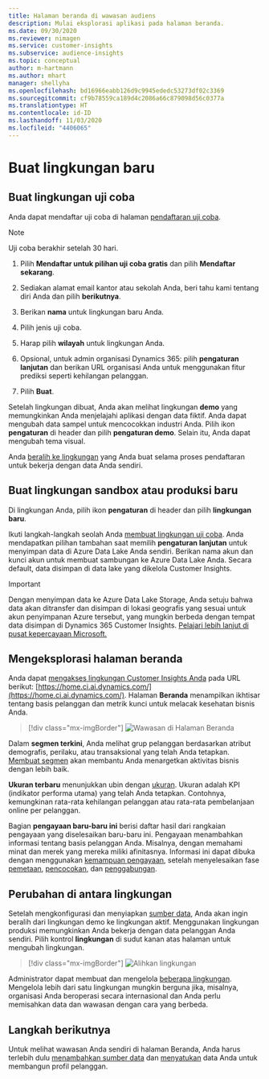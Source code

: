 ```yaml
---
title: Halaman beranda di wawasan audiens
description: Mulai eksplorasi aplikasi pada halaman beranda.
ms.date: 09/30/2020
ms.reviewer: nimagen
ms.service: customer-insights
ms.subservice: audience-insights
ms.topic: conceptual
author: m-hartmann
ms.author: mhart
manager: shellyha
ms.openlocfilehash: bd16966eabb126d9c9945ededc53273df02c3369
ms.sourcegitcommit: cf9b78559ca189d4c2086a66c879098d56c0377a
ms.translationtype: HT
ms.contentlocale: id-ID
ms.lasthandoff: 11/03/2020
ms.locfileid: "4406065"
---
```

# <a name="create-a-new-environment"></a>Buat lingkungan baru

## <a name="create-a-trial-environment"></a>Buat lingkungan uji coba

Anda dapat mendaftar uji coba di halaman [pendaftaran uji coba](https://dynamics.microsoft.com/get-started/free-trial/?appname=customerinsights). 

> [!NOTE]
> Uji coba berakhir setelah 30 hari.

1. Pilih **Mendaftar untuk pilihan uji coba gratis** dan pilih **Mendaftar sekarang**.

1. Sediakan alamat email kantor atau sekolah Anda, beri tahu kami tentang diri Anda dan pilih **berikutnya**.

1. Berikan **nama** untuk lingkungan baru Anda. 

1. Pilih jenis uji coba.

1. Harap pilih **wilayah** untuk lingkungan Anda.

1. Opsional, untuk admin organisasi Dynamics 365: pilih **pengaturan lanjutan** dan berikan URL organisasi Anda untuk menggunakan fitur prediksi seperti kehilangan pelanggan.

1. Pilih **Buat**. 

Setelah lingkungan dibuat, Anda akan melihat lingkungan **demo** yang memungkinkan Anda menjelajahi aplikasi dengan data fiktif. Anda dapat mengubah data sampel untuk mencocokkan industri Anda. Pilih ikon **pengaturan** di header dan pilih **pengaturan demo**. Selain itu, Anda dapat mengubah tema visual. 

Anda [beralih ke lingkungan](#change-between-environments) yang Anda buat selama proses pendaftaran untuk bekerja dengan data Anda sendiri.

## <a name="create-a-new-production-or-sandbox-environment"></a>Buat lingkungan sandbox atau produksi baru

Di lingkungan Anda, pilih ikon **pengaturan** di header dan pilih **lingkungan baru**.

Ikuti langkah-langkah seolah Anda [membuat lingkungan uji coba](#create-a-trial-environment). Anda mendapatkan pilihan tambahan saat memilih **pengaturan lanjutan** untuk menyimpan data di Azure Data Lake Anda sendiri. Berikan nama akun dan kunci akun untuk membuat sambungan ke Azure Data Lake Anda. Secara default, data disimpan di data lake yang dikelola Customer Insights.

> [!IMPORTANT]
> Dengan menyimpan data ke Azure Data Lake Storage, Anda setuju bahwa data akan ditransfer dan disimpan di lokasi geografis yang sesuai untuk akun penyimpanan Azure tersebut, yang mungkin berbeda dengan tempat data disimpan di Dynamics 365 Customer Insights. [Pelajari lebih lanjut di pusat kepercayaan Microsoft.](https://www.microsoft.com/trust-center)

## <a name="explore-the-home-page"></a>Mengeksplorasi halaman beranda

Anda dapat [mengakses lingkungan Customer Insights Anda](https://home.ci.ai.dynamics.com/) pada URL berikut: [https://home.ci.ai.dynamics.com/](https://home.ci.ai.dynamics.com/).
Halaman **Beranda** menampilkan ikhtisar tentang basis pelanggan dan metrik kunci untuk melacak kesehatan bisnis Anda.

> [!div class="mx-imgBorder"] 
> ![Wawasan di Halaman Beranda](media/home-page-insights.png "Wawasan di Halaman Beranda")

Dalam **segmen terkini**, Anda melihat grup pelanggan berdasarkan atribut demografis, perilaku, atau transaksional yang telah Anda tetapkan. [Membuat segmen](segments.md) akan membantu Anda menargetkan aktivitas bisnis dengan lebih baik.

**Ukuran terbaru** menunjukkan ubin dengan [ukuran](measures.md). Ukuran adalah KPI (indikator performa utama) yang telah Anda tetapkan. Contohnya, kemungkinan rata-rata kehilangan pelanggan atau rata-rata pembelanjaan online per pelanggan.

Bagian **pengayaan baru-baru ini** berisi daftar hasil dari rangkaian pengayaan yang diselesaikan baru-baru ini. Pengayaan menambahkan informasi tentang basis pelanggan Anda. Misalnya, dengan memahami minat dan merek yang mereka miliki afinitasnya. Informasi ini dapat dibuka dengan menggunakan [kemampuan pengayaan](enrichment-microsoft-graph.md), setelah menyelesaikan fase [pemetaan](map-entities.md), [pencocokan](match-entities.md), dan [penggabungan](merge-entities.md).

## <a name="change-between-environments"></a>Perubahan di antara lingkungan

Setelah mengkonfigurasi dan menyiapkan [sumber data](data-sources.md), Anda akan ingin beralih dari lingkungan demo ke lingkungan aktif. Menggunakan lingkungan produksi memungkinkan Anda bekerja dengan data pelanggan Anda sendiri. Pilih kontrol **lingkungan** di sudut kanan atas halaman untuk mengubah lingkungan.

> [!div class="mx-imgBorder"] 
> ![Alihkan lingkungan](media/home-page-environment-switcher.png "Alihkan lingkungan")

Administrator dapat membuat dan mengelola [beberapa lingkungan](manage-environments.md). Mengelola lebih dari satu lingkungan mungkin berguna jika, misalnya, organisasi Anda beroperasi secara internasional dan Anda perlu memisahkan data dan wawasan dengan cara yang berbeda.

## <a name="next-step"></a>Langkah berikutnya

Untuk melihat wawasan Anda sendiri di halaman Beranda, Anda harus terlebih dulu [menambahkan sumber data](data-sources.md) dan [menyatukan](data-unification.md) data Anda untuk membangun profil pelanggan.
